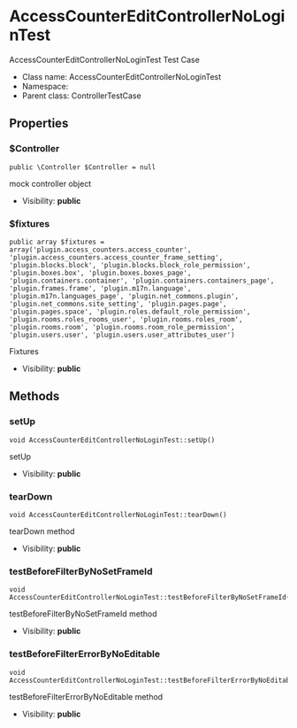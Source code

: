 AccessCounterEditControllerNoLoginTest
===============

AccessCounterEditControllerNoLoginTest Test Case




* Class name: AccessCounterEditControllerNoLoginTest
* Namespace: 
* Parent class: ControllerTestCase





Properties
----------


### $Controller

    public \Controller $Controller = null

mock controller object



* Visibility: **public**


### $fixtures

    public array $fixtures = array('plugin.access_counters.access_counter', 'plugin.access_counters.access_counter_frame_setting', 'plugin.blocks.block', 'plugin.blocks.block_role_permission', 'plugin.boxes.box', 'plugin.boxes.boxes_page', 'plugin.containers.container', 'plugin.containers.containers_page', 'plugin.frames.frame', 'plugin.m17n.language', 'plugin.m17n.languages_page', 'plugin.net_commons.plugin', 'plugin.net_commons.site_setting', 'plugin.pages.page', 'plugin.pages.space', 'plugin.roles.default_role_permission', 'plugin.rooms.roles_rooms_user', 'plugin.rooms.roles_room', 'plugin.rooms.room', 'plugin.rooms.room_role_permission', 'plugin.users.user', 'plugin.users.user_attributes_user')

Fixtures



* Visibility: **public**


Methods
-------


### setUp

    void AccessCounterEditControllerNoLoginTest::setUp()

setUp



* Visibility: **public**




### tearDown

    void AccessCounterEditControllerNoLoginTest::tearDown()

tearDown method



* Visibility: **public**




### testBeforeFilterByNoSetFrameId

    void AccessCounterEditControllerNoLoginTest::testBeforeFilterByNoSetFrameId()

testBeforeFilterByNoSetFrameId method



* Visibility: **public**




### testBeforeFilterErrorByNoEditable

    void AccessCounterEditControllerNoLoginTest::testBeforeFilterErrorByNoEditable()

testBeforeFilterErrorByNoEditable method



* Visibility: **public**



